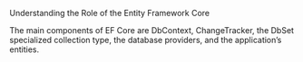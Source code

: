 Understanding the Role of the Entity Framework Core

The main components of EF Core are DbContext, ChangeTracker, the DbSet specialized collection type,
the database providers, and the application’s entities.

